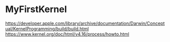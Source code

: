 # MyFirstKernel
https://developer.apple.com/library/archive/documentation/Darwin/Conceptual/KernelProgramming/build/build.html
https://www.kernel.org/doc/html/v4.16/process/howto.html
